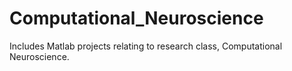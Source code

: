 # Computational_Neuroscience
Includes Matlab projects relating to research class, Computational Neuroscience. 
